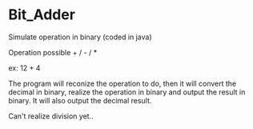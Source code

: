 # Bit_Adder
Simulate operation in binary (coded in java)

Operation possible + / - / *

ex: 12 + 4

The program will reconize the operation to do, then it will convert the decimal in binary, realize the operation in 
binary and output the result in binary. It will also output the decimal result.

Can't realize division yet..
